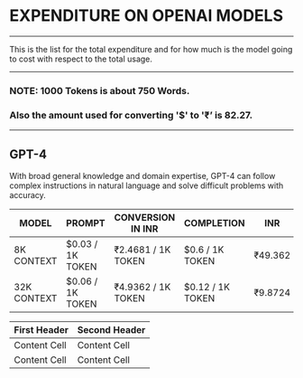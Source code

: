 # EXPENDITURE ON OPENAI MODELS
___

This is the list for the total expenditure and for how much is the model going to cost with respect to the total usage.
___

### NOTE: 1000 **Tokens** is about **750 Words**.
### Also the amount used for converting '$' to '₹’ is 82.27.
___

## GPT-4 
With broad general knowledge and domain expertise, GPT-4 can follow complex instructions in natural language and solve difficult problems with accuracy.

|     MODEL     |      PROMPT      | CONVERSION IN INR  |   COMPLETION     |   INR   |
| ------------- | ---------------- | ----------------   | ---------------  | ------- |
| 8K CONTEXT    | $0.03 / 1K TOKEN | ₹2.4681 / 1K TOKEN | $0.6 / 1K TOKEN  | ₹49.362 |
| 32K CONTEXT   | $0.06 / 1K TOKEN | ₹4.9362 / 1K TOKEN | $0.12 / 1K TOKEN | ₹9.8724 |























| First Header  | Second Header |
| ------------- | ------------- |
| Content Cell  | Content Cell  |
| Content Cell  | Content Cell  |